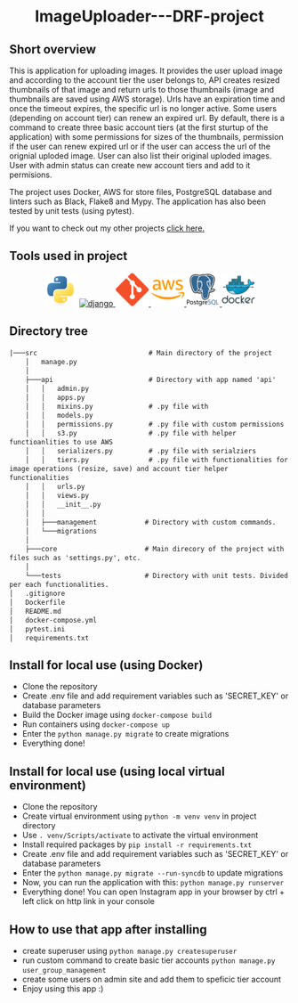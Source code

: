 # <p align=center> <a name="top">ImageUploader---DRF-project </a></p>

## Short overview

This is application for uploading images. It provides the user upload image and according to the account tier the user belongs to, API creates resized thumbnails of that image and return urls to those thumbnails (image and thumbnails are saved using AWS storage). Urls have an expiration time and once the timeout expires, the specific url is no longer active. Some users (depending on account tier) can renew an expired url. 
By default, there is a command to create three basic account tiers (at the first sturtup of the application) with some permissions for sizes of the thumbnails, permission if the user can renew expired url or if the user can access the url of the orignial uploded image.
User can also list their original uploded images.
User with admin status can create new account tiers and add to it permisions.

The project uses Docker, AWS for store files, PostgreSQL database and linters such as Black, Flake8 and Mypy. The application has also been tested by unit tests (using pytest).

If you want to check out my other projects [click here.](https://github.com/krzysztofgrabczynski)

## Tools used in project

<p align=center><a href="https://www.python.org"> <img src="https://raw.githubusercontent.com/devicons/devicon/master/icons/python/python-original.svg" alt="python" width="60" height="60"/></a> 
<a href="https://www.djangoproject.com/"> <img src="https://cdn.worldvectorlogo.com/logos/django.svg" alt="django" width="60" height="60"/> </a>
<a href="https://git-scm.com/"> <img src="https://raw.githubusercontent.com/devicons/devicon/master/icons/git/git-original.svg" alt="git" width="60" height="60"/> </a> 
<a href="https://aws.amazon.com/"> <img src="https://raw.githubusercontent.com/devicons/devicon/55609aa5bd817ff167afce0d965585c92040787a/icons/amazonwebservices/amazonwebservices-plain-wordmark.svg" alt="aws" width="60" height="60"/> </a>
<a href="https://www.postgresql.org.pl/"> <img src="https://raw.githubusercontent.com/devicons/devicon/55609aa5bd817ff167afce0d965585c92040787a/icons/postgresql/postgresql-original-wordmark.svg" alt="psql" width="60" height="60"/> </a>
<a href="https://www.docker.com/"> <img src="https://raw.githubusercontent.com/devicons/devicon/55609aa5bd817ff167afce0d965585c92040787a/icons/docker/docker-original-wordmark.svg" alt="docker" width="60" height="60"/> </a></p>

## Directory tree

```
|───src                            # Main directory of the project
    │   manage.py
    │
    ├───api                        # Directory with app named 'api'
    │   │   admin.py
    │   │   apps.py
    │   │   mixins.py              # .py file with 
    │   │   models.py
    │   │   permissions.py         # .py file with custom permissions
    │   │   s3.py                  # .py file with helper functioanlities to use AWS 
    │   │   serializers.py         # .py file with serialziers
    │   │   tiers.py               # .py file with functionalities for image operations (resize, save) and account tier helper functionalities
    │   │   urls.py
    │   │   views.py
    │   │   __init__.py
    │   │
    │   ├───management            # Directory with custom commands.
    │   └───migrations
    │
    ├───core                      # Main direcory of the project with files such as 'settings.py', etc.
    │
    └───tests                     # Directory with unit tests. Divided per each functionalities.
│   .gitignore
│   Dockerfile
│   README.md
│   docker-compose.yml
│   pytest.ini
│   requirements.txt
```

## Install for local use (using Docker)
- Clone the repository
- Create .env file and add requirement variables such as 'SECRET_KEY' or database parameters
- Build the Docker image using ``` docker-compose build ```
- Run containers using ``` docker-compose up ```
- Enter the ``` python manage.py migrate ``` to create migrations
- Everything done! 


## Install for local use (using local virtual environment)
- Clone the repository
- Create virtual environment using ``` python -m venv venv ``` in project directory
- Use ``` . venv/Scripts/activate ``` to activate the virtual environment
- Install required packages by ``` pip install -r requirements.txt ```
- Create .env file and add requirement variables such as 'SECRET_KEY' or database parameters
- Enter the ``` python manage.py migrate --run-syncdb ``` to update migrations
- Now, you can run the application with this: ``` python manage.py runserver ```
- Everything done! You can open Instagram app in your browser by ctrl + left click on http link in your console

 ## How to use that app after installing
 - create superuser using ``` python manage.py createsuperuser ```
 - run custom command to create basic tier accounts ``` python manage.py user_group_management ```
 - create some users on admin site and add them to speficic tier account
 - Enjoy using this app :)



